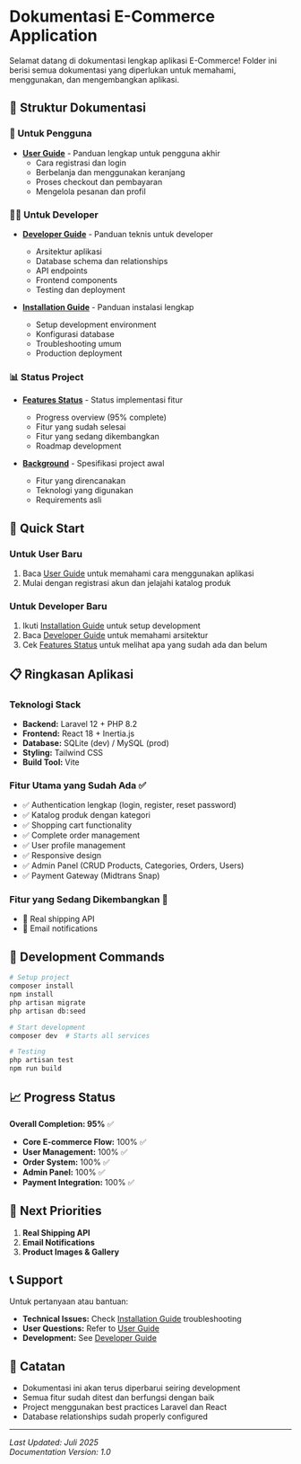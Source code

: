 # Dokumentasi E-Commerce Application

Selamat datang di dokumentasi lengkap aplikasi E-Commerce! Folder ini berisi semua dokumentasi yang diperlukan untuk memahami, menggunakan, dan mengembangkan aplikasi.

## 📁 Struktur Dokumentasi

### 📖 Untuk Pengguna
- **[User Guide](user-guide.md)** - Panduan lengkap untuk pengguna akhir
  - Cara registrasi dan login
  - Berbelanja dan menggunakan keranjang
  - Proses checkout dan pembayaran
  - Mengelola pesanan dan profil

### 👨‍💻 Untuk Developer
- **[Developer Guide](developer-guide.md)** - Panduan teknis untuk developer
  - Arsitektur aplikasi
  - Database schema dan relationships
  - API endpoints
  - Frontend components
  - Testing dan deployment

- **[Installation Guide](installation-guide.md)** - Panduan instalasi lengkap
  - Setup development environment
  - Konfigurasi database
  - Troubleshooting umum
  - Production deployment

### 📊 Status Project
- **[Features Status](features-status.md)** - Status implementasi fitur
  - Progress overview (95% complete)
  - Fitur yang sudah selesai
  - Fitur yang sedang dikembangkan
  - Roadmap development

- **[Background](background.md)** - Spesifikasi project awal
  - Fitur yang direncanakan
  - Teknologi yang digunakan
  - Requirements asli

## 🚀 Quick Start

### Untuk User Baru
1. Baca [User Guide](user-guide.md) untuk memahami cara menggunakan aplikasi
2. Mulai dengan registrasi akun dan jelajahi katalog produk

### Untuk Developer Baru
1. Ikuti [Installation Guide](installation-guide.md) untuk setup development
2. Baca [Developer Guide](developer-guide.md) untuk memahami arsitektur
3. Cek [Features Status](features-status.md) untuk melihat apa yang sudah ada dan belum

## 📋 Ringkasan Aplikasi

### Teknologi Stack
- **Backend:** Laravel 12 + PHP 8.2
- **Frontend:** React 18 + Inertia.js
- **Database:** SQLite (dev) / MySQL (prod)
- **Styling:** Tailwind CSS
- **Build Tool:** Vite

### Fitur Utama yang Sudah Ada ✅
- ✅ Authentication lengkap (login, register, reset password)
- ✅ Katalog produk dengan kategori
- ✅ Shopping cart functionality
- ✅ Complete order management
- ✅ User profile management
- ✅ Responsive design
- ✅ Admin Panel (CRUD Products, Categories, Orders, Users)
- ✅ Payment Gateway (Midtrans Snap)

### Fitur yang Sedang Dikembangkan 🔄
- 🔄 Real shipping API
- 🔄 Email notifications

## 🔧 Development Commands

```bash
# Setup project
composer install
npm install
php artisan migrate
php artisan db:seed

# Start development
composer dev  # Starts all services

# Testing
php artisan test
npm run build
```

## 📈 Progress Status

**Overall Completion: 95%** ✅

- **Core E-commerce Flow:** 100% ✅
- **User Management:** 100% ✅
- **Order System:** 100% ✅
- **Admin Panel:** 100% ✅
- **Payment Integration:** 100% ✅

## 🎯 Next Priorities

1. **Real Shipping API**
2. **Email Notifications**
3. **Product Images & Gallery**

## 📞 Support

Untuk pertanyaan atau bantuan:
- **Technical Issues:** Check [Installation Guide](installation-guide.md) troubleshooting
- **User Questions:** Refer to [User Guide](user-guide.md)
- **Development:** See [Developer Guide](developer-guide.md)

## 📝 Catatan

- Dokumentasi ini akan terus diperbarui seiring development
- Semua fitur sudah ditest dan berfungsi dengan baik
- Project menggunakan best practices Laravel dan React
- Database relationships sudah properly configured

---

*Last Updated: Juli 2025*  
*Documentation Version: 1.0*